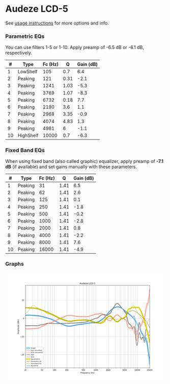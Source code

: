 # Audeze LCD-5
See [usage instructions](https://github.com/jaakkopasanen/AutoEq#usage) for more options and info.

### Parametric EQs
You can use filters 1-5 or 1-10. Apply preamp of -6.5 dB or -6.1 dB, respectively.

|   # | Type      |   Fc (Hz) |    Q |   Gain (dB) |
|-----|-----------|-----------|------|-------------|
|   1 | LowShelf  |       105 | 0.7  |         6.4 |
|   2 | Peaking   |       121 | 0.31 |        -2.1 |
|   3 | Peaking   |      1241 | 1.03 |        -5.3 |
|   4 | Peaking   |      3769 | 1.07 |        -8.3 |
|   5 | Peaking   |      6732 | 0.18 |         7.7 |
|   6 | Peaking   |      2190 | 3.6  |         1.1 |
|   7 | Peaking   |      2968 | 3.35 |        -0.9 |
|   8 | Peaking   |      4074 | 4.83 |         1.3 |
|   9 | Peaking   |      4981 | 6    |        -1.1 |
|  10 | HighShelf |     10000 | 0.7  |        -6.3 |

### Fixed Band EQs
When using fixed band (also called graphic) equalizer, apply preamp of **-7.1 dB** (if available) and set gains manually with these parameters.

|   # | Type    |   Fc (Hz) |    Q |   Gain (dB) |
|-----|---------|-----------|------|-------------|
|   1 | Peaking |        31 | 1.41 |         6.5 |
|   2 | Peaking |        62 | 1.41 |         2.6 |
|   3 | Peaking |       125 | 1.41 |         0.1 |
|   4 | Peaking |       250 | 1.41 |        -1.8 |
|   5 | Peaking |       500 | 1.41 |        -0.2 |
|   6 | Peaking |      1000 | 1.41 |        -2.8 |
|   7 | Peaking |      2000 | 1.41 |         0.8 |
|   8 | Peaking |      4000 | 1.41 |        -2.2 |
|   9 | Peaking |      8000 | 1.41 |         7.6 |
|  10 | Peaking |     16000 | 1.41 |        -4.9 |

### Graphs
![](./Audeze%20LCD-5.png)
